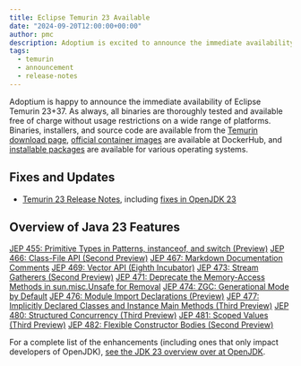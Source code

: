 ```yaml
---
title: Eclipse Temurin 23 Available
date: "2024-09-20T12:00:00+00:00"
author: pmc
description: Adoptium is excited to announce the immediate availability of Eclipse Temurin 23.
tags:
  - temurin
  - announcement
  - release-notes
---
```


Adoptium is happy to announce the immediate availability of Eclipse Temurin 23+37. As always, all binaries are thoroughly tested and available free of charge without usage restrictions on a wide range of platforms. Binaries, installers, and source code are available from the [Temurin download page](https://adoptium.net/temurin/releases), [official container images](https://hub.docker.com/_/eclipse-temurin) are available at DockerHub, and [installable packages](https://adoptium.net/installation/) are available for various operating systems.

## Fixes and Updates

* [Temurin 23 Release Notes](https://adoptium.net/temurin/release-notes/?version=jdk-23+37), including [fixes in OpenJDK 23](https://bugs.openjdk.org/issues/?jql=project+%3D+JDK+AND+fixVersion+%3D+23)

## Overview of Java 23 Features

[JEP 455: Primitive Types in Patterns, instanceof, and switch (Preview)](https://openjdk.org/jeps/455)
[JEP 466: Class-File API (Second Preview)](https://openjdk.org/jeps/466)
[JEP 467: Markdown Documentation Comments](https://openjdk.org/jeps/467)
[JEP 469: Vector API (Eighth Incubator)](https://openjdk.org/jeps/469)
[JEP 473: Stream Gatherers (Second Preview)](https://openjdk.org/jeps/473)
[JEP 471: Deprecate the Memory-Access Methods in sun.misc.Unsafe for Removal](https://openjdk.org/jeps/471)
[JEP 474: ZGC: Generational Mode by Default](https://openjdk.org/jeps/474)
[JEP 476: Module Import Declarations (Preview)](https://openjdk.org/jeps/476)
[JEP 477: Implicitly Declared Classes and Instance Main Methods (Third Preview)](https://openjdk.org/jeps/477)
[JEP 480: Structured Concurrency (Third Preview)](https://openjdk.org/jeps/480)
[JEP 481: Scoped Values (Third Preview)](https://openjdk.org/jeps/481)
[JEP 482: Flexible Constructor Bodies (Second Preview)](https://openjdk.org/jeps/482)

For a complete list of the enhancements (including ones that only impact developers of OpenJDK), [see the JDK 23 overview over at OpenJDK](https://openjdk.org/projects/jdk/23/).
